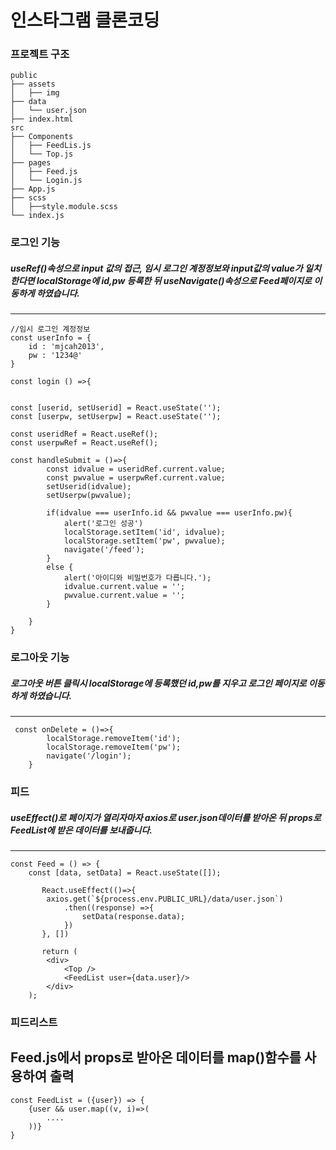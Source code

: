 # 인스타그램 클론코딩

### 프로젝트 구조
```
public
├── assets
│   ├── img
├── data
│   └── user.json
├── index.html
src
├── Components
│   ├── FeedLis.js
│   └── Top.js
├── pages
│   ├── Feed.js
│   └── Login.js
├── App.js
├── scss
│   ├──style.module.scss
└── index.js
```

### 로그인 기능
##### useRef()속성으로 input 값의 접근, 임시 로그인 계정정보와 input값의 value가 일치한다면 localStorage에 id,pw 등록한 뒤 useNavigate()속성으로 Feed페이지로 이동하게 하였습니다.
-----------
```
//임시 로그인 계정정보
const userInfo = {
    id : 'mjcah2013',
    pw : '1234@'
}
```

```
const login () =>{


const [userid, setUserid] = React.useState('');
const [userpw, setUserpw] = React.useState(''); 

const useridRef = React.useRef();
const userpwRef = React.useRef();

const handleSubmit = ()=>{
        const idvalue = useridRef.current.value;
        const pwvalue = userpwRef.current.value;
        setUserid(idvalue);
        setUserpw(pwvalue);
        
        if(idvalue === userInfo.id && pwvalue === userInfo.pw){
            alert('로그인 성공')
            localStorage.setItem('id', idvalue);
            localStorage.setItem('pw', pwvalue);
            navigate('/feed');
        }
        else {
            alert('아이디와 비밀번호가 다릅니다.');
            idvalue.current.value = '';
            pwvalue.current.value = '';
        }
        
    }
}
```
### 로그아웃 기능
##### 로그아웃 버튼 클릭시 localStorage에 등록했던 id,pw를 지우고 로그인 페이지로 이동하게 하였습니다.
---------
```
 const onDelete = ()=>{
        localStorage.removeItem('id');
        localStorage.removeItem('pw');
        navigate('/login');
    }
```

### 피드
##### useEffect()로 페이지가 열리자마자 axios로 user.json데이터를 받아온 뒤 props로 FeedList에 받은 데이터를 보내줍니다.
------
```
const Feed = () => {
    const [data, setData] = React.useState([]);
   
       React.useEffect(()=>{
        axios.get(`${process.env.PUBLIC_URL}/data/user.json`)
            .then((response) =>{
                setData(response.data);
            })
       }, [])

       return (
        <div>
            <Top />
            <FeedList user={data.user}/>
        </div>
    );
```

### 피드리스트
Feed.js에서 props로 받아온 데이터를 map()함수를 사용하여 출력
--------
```
const FeedList = ({user}) => {
    {user && user.map((v, i)=>(
        ....
    ))}
}
```



